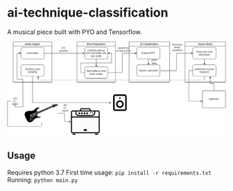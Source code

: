 # ai-technique-classification
A musical piece built with PYO and Tensorflow.

![Diagram](Macro-Diagram.drawio.png)

## Usage
Requires python 3.7
First time usage: `pip install -r requirements.txt`
Running: `python main.py`
